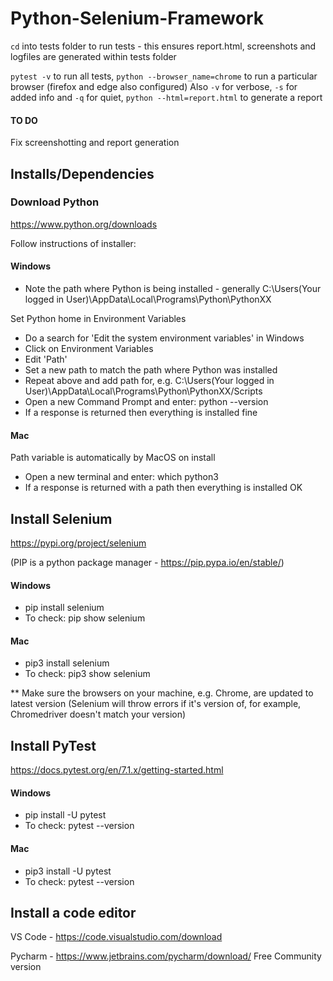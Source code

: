 # Python-Selenium-Framework

`cd` into tests folder to run tests - this ensures report.html, screenshots and logfiles are generated within tests folder

`pytest -v` to run all tests,
`python --browser_name=chrome` to run a particular browser (firefox and edge also configured)
Also `-v` for verbose, `-s` for added info and `-q` for quiet,
`python --html=report.html` to generate a report

#### TO DO

Fix screenshotting and report generation

## Installs/Dependencies

### Download Python

https://www.python.org/downloads

Follow instructions of installer:

#### Windows

- Note the path where Python is being installed - generally C:\Users\(Your logged in User)\AppData\Local\Programs\Python\PythonXX

Set Python home in Environment Variables

- Do a search for 'Edit the system environment variables' in Windows
- Click on Environment Variables
- Edit 'Path'
- Set a new path to match the path where Python was installed
- Repeat above and add path for, e.g. C:\Users\(Your logged in User)\AppData\Local\Programs\Python\PythonXX/Scripts
- Open a new Command Prompt and enter: python --version
- If a response is returned then everything is installed fine

#### Mac

Path variable is automatically by MacOS on install

- Open a new terminal and enter: which python3
- If a response is returned with a path then everything is installed OK

## Install Selenium

https://pypi.org/project/selenium

(PIP is a python package manager - https://pip.pypa.io/en/stable/)

#### Windows

- pip install selenium
- To check: pip show selenium

#### Mac

- pip3 install selenium
- To check: pip3 show selenium

\*\* Make sure the browsers on your machine, e.g. Chrome, are updated to latest version (Selenium will throw errors if it's version of, for example, Chromedriver doesn't match your version)

## Install PyTest

https://docs.pytest.org/en/7.1.x/getting-started.html

#### Windows

- pip install -U pytest
- To check: pytest --version

#### Mac

- pip3 install -U pytest
- To check: pytest --version

## Install a code editor

VS Code - https://code.visualstudio.com/download

Pycharm - https://www.jetbrains.com/pycharm/download/ Free Community version

